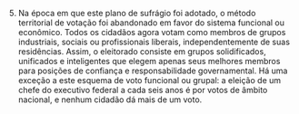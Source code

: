 ﻿5. Na época em que este plano de sufrágio foi adotado, o método territorial de votação foi abandonado em favor do sistema funcional ou econômico. Todos os cidadãos agora votam como membros de grupos industriais, sociais ou profissionais liberais, independentemente de suas residências. Assim, o eleitorado consiste em grupos solidificados, unificados e inteligentes que elegem apenas seus melhores membros para posições de confiança e responsabilidade governamental. Há uma exceção a este esquema de voto funcional ou grupal: a eleição de um chefe do executivo federal a cada seis anos é por votos de âmbito nacional, e nenhum cidadão dá mais de um voto.